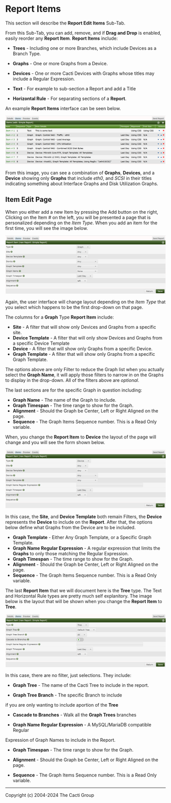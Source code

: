 # Report Items

This section will describe the **Report Edit Items** Sub-Tab.

From this Sub-Tab, you can add, remove, and if **Drag and Drop** is enabled, easily
reorder any **Report Item**.  **Report Items** include:

- **Trees** - Including one or more Branches, which include Devices as a Branch Type.

- **Graphs** - One or more Graphs from a Device.

- **Devices** - One or more Cacti Devices with Graphs whose titles
  may include a Regular Expression.

- **Text** - For example to sub-section a Report and add a Title

- **Horizontal Rule** - For separating sections of a **Report**.

An example **Report Items** interface can be seen below.

![Report Item](images/reports-items.png)

From this image, you can see a combination of **Graphs**, **Devices**, and a **Device**
showing only **Graphs** that include *eth0*, and *SCSI* in their titles indicating
something about Interface Graphs and Disk Utilization Graphs.

## Item Edit Page

When you either add a new Item by pressing the Add button on the right,
Clicking on the Item # on the left, you will be presented a page
that is personalized depending on the *Item Type*.
When you add an item for the first time, you will see the image below.

![Report Item New Item](images/reports-item-new.png)

Again, the user interface will change layout depending on the *Item Type*
that you select which happens to be the first drop-down on that page.

The columns for a **Graph** Type **Report Item** include:

- **Site** - A filter that will show only Devices and Graphs from a specific site.
- **Device Template** - A filter that will only show Devices and Graphs from a
  specific Device Template
- **Device** - A filter that will show only Graphs from a specific Device.
- **Graph Template** - A filter that will show only Graphs
   from a specific Graph Template.

The options above are only Filter to reduce the Graph list when you
actually select the **Graph Name**, it will apply those filters
to narrow in on the Graphs to display in the drop-down.
All of the filters above are *optional*.

The last sections are for the specific Graph in question including:

- **Graph Name** - The name of the Graph to include.
- **Graph Timespan** - The time range to show for the Graph.
- **Alignment** - Should the Graph be Center, Left or Right Aligned on the page.
- **Sequence**  - The Graph Items Sequence number.  This is a Read Only variable.

When, you change the **Report Item** to **Device** the layout of the page will
change and you will see the form shown below.

![Report Item Device Item](images/reports-item-device.png)

In this case, the **Site**, and **Device Template** both remain Filters, the **Device**
represents the **Device** to include on the **Report**.
After that, the options below define what Graphs from the Device are to be included.

- **Graph Template** - Either Any Graph Template, or a Specific Graph Template.
- **Graph Name Regular Expression** - A regular expression that limits the **Graphs**
  to only those matching the Regular Expression.
- **Graph Timespan** - The time range to show for the Graph.
- **Alignment** - Should the Graph be Center, Left or Right Aligned on the page.
- **Sequence**  - The Graph Items Sequence number.  This is a Read Only variable.

The last **Report Item** that we will document here is the **Tree** type.
The Text and Horizontal Rule types are pretty much self explanitory.
The image below is the layout that will be shown
when you change the **Report Item** to **Tree**.

![Report Item Tree Item](images/reports-item-tree.png)

In this case, there are no filter, just selections.  They include:

- **Graph Tree** - The name of the Cacti Tree to include in the report.

- **Graph Tree Branch** - The specific Branch to include

if you are only wanting to include aportion of the **Tree**

- **Cascade to Branches** - Walk all the **Graph Trees** branches

- **Graph Name Regular Expression** - A MySQL/MariaDB compatible Regular

Expression of Graph Names to include in the Report.

- **Graph Timespan** - The time range to show for the Graph.

- **Alignment** - Should the Graph be Center, Left or Right Aligned on the page.

- **Sequence**  - The Graph Items Sequence number.  This is a Read Only variable.

---
Copyright (c) 2004-2024 The Cacti Group

